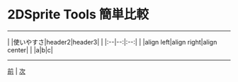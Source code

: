 
# 2DSprite Tools 簡単比較 

--- 

| |使いやすさ|header2|header3|
| |:--|--:|:--:|
| |align left|align right|align center|
| |a|b|c| 

---


[前](https://github.com/175B005/weekreport4) | [次](https://github.com/175B005/weekreport6)
